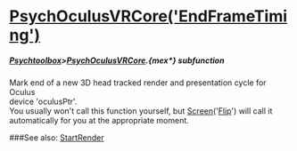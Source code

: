 # [PsychOculusVRCore('EndFrameTiming')](PsychOculusVRCore-EndFrameTiming) 
##### [Psychtoolbox](Psychtoolbox)>[PsychOculusVRCore](PsychOculusVRCore).{mex*} subfunction


Mark end of a new 3D head tracked render and presentation cycle for Oculus  
device 'oculusPtr'.  
You usually won't call this function yourself, but [Screen](Screen)('[Flip](Flip)') will call it  
automatically for you at the appropriate moment.  
  


###See also:
[StartRender](PsychOculusVRCore-StartRender)
